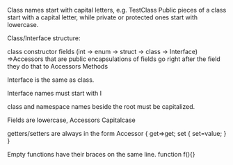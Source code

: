 Class names start with capital letters, e.g. TestClass
Public pieces of a class start with a capital letter, while private or protected ones start with lowercase.

Class/Interface structure:

class
	constructor
	fields (int -> enum -> struct -> class -> Interface)
	    =>Accessors that are public encapsulations of fields go right after the field they do that to
	Accessors
	Methods

Interface is the same as class.

Interface names must start with I

class and namespace names beside the root must be capitalized.

Fields are lowercase, Accessors Capitalcase

getters/setters are always in the form
Accessor
{
	get=>get;
	set
	{
		set=value;
	}
}

Empty functions have their braces on the same line.
function f(){}